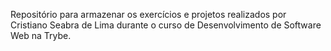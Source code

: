 Repositório para armazenar os exercícios e projetos realizados por Cristiano Seabra de Lima durante o curso de Desenvolvimento de Software Web na Trybe. 
